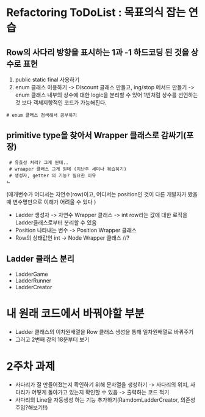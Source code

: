 # Refactoring ToDoList : 목표의식 잡는 연습
## Row의 사다리 방향을 표시하는 1과 -1 하드코딩 된 것을 상수로 표현
  1. public static final 사용하기
  2. enum 클래스 이용하기
     -> Discount 클래스 만들고, ing/stop 메서드 만들기
     -> enum 클래스 내부의 상수에 대한 logic을 분리할 수 있어 1번처럼 상수를 선언하는 것 보다 객체지향적인 코드가 가능해진다.
     
    # enum 클래스 검색해서 공부하기

## primitive type을 찾아서 Wrapper 클래스로 감싸기(포장)
     # 유효성 처리? 그게 뭔데..
     # wraaper 클래스 그게 뭔데 (지난주 세미나 복습하기)
     # 생성자, getter 의 기능? 필요한 이유
    ㄴ  
(매개변수가 어디서는 자연수(row)이고, 어디서는 position인 것이 다른 개발자가 봤을 때 변수명만으로 이해가 어려울 수 있다 )
  - Ladder 생성자 -> 자연수 Wrapper 클래스 -> int row라는 값에 대한 로직을 Ladder클래스로부터 분리할 수 있음
  - Position 나타내는 변수 -> Position Wrapper 클래스
  - Row의 상태값인 int -> Node Wrapper 클래스   //?


## Ladder 클래스 분리
  - LadderGame
  - LadderRunner
  - LadderCreator



# 내 원래 코드에서 바꿔야할 부분
- Ladder 클래스의 이차원배열을 Row 클래스 생성을 통해 일차원배열로 바꿔주기
- 그러고 2번째 강의 18분부터 보기

# 2주차 과제
- 사다리가 잘 만들어졌는지 확인하기 위해 문자열을 생성하기
 -> 사다리의 위치, 사다리가 어떻게 돌아가고 있는지 확인할 수 있음
 -> 출력하는 코드 적기
- 사다리의 Line을 자동생성 하는 기능 추가하기(RamdomLadderCreator, 의존성 주입?해보기!!)